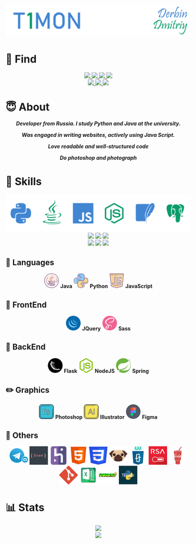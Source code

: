 <img src='pics/nick.png'/>



# 🔎 Find

<div align="center">
    <div>
        <a href="https://vk.com/T1MONVK/">
            <img src="https://img.shields.io/badge/-T1MONVK-blue?style=for-the-badge&logo=vk&logoColor=white">
        </a>
        <a href="https://www.instagram.com/_beauty_is_a_duty_/">
            <img src="https://img.shields.io/badge/-_BEAUTY_IS_A_DUTY_-C13584?style=for-the-badge&logo=instagram&logoColor=white">
        </a>
        <a href="https://t.me/T1TELGRAM">
            <img src="https://img.shields.io/badge/-T1TELEGRAM-0088cc?style=for-the-badge&logo=telegram&logoColor=white">
        </a>
        <a href="https://www.twitch.tv/t1montwitch">
            <img src="https://img.shields.io/badge/-T1MONTWITCH-6441a5?style=for-the-badge&logo=twitch&logoColor=white">
        </a>
    </div>
    <div>
        <a href="+79821207355">
            <img src="https://img.shields.io/badge/-+7(982)%20120%2073%2055-075e54?style=for-the-badge&logo=whatsapp&logoColor=white">
        </a>
        <a href="mailto:derbindima5@gmail.com">
            <img src="https://img.shields.io/badge/-derbindima5@gmail.com-c14438?style=for-the-badge&logo=Gmail&logoColor=white">
        </a>
        <a href="https://github.com/T1GIT/">
            <img src="https://img.shields.io/badge/-T1GIT-grey?style=for-the-badge&logo=github&logoColor=white">
        </a>
    </div>
</div>


# 😇 About


<div align="center">
    <b><i>
        <p>Developer from Russia. I study Python and Java at the university.</p>
        <p>Was engaged in writing websites, actively using Java Script.</p>
        <p>Love readable and well-structured code</p>
        <p>Do photoshop and photograph</p>
    </i></b>
</div>

# 💪 Skills
<img src='pics/langs.png' alt="Skills"/>

<div align="center">
    <div>
        <img src="https://img.shields.io/badge/OS-Windows%2010-informational?style=flat-square&logo=windows&logoColor=4186d3&color=0a9c6d">
        <img src="https://img.shields.io/badge/OS-Ubuntu-informational?style=flat-square&logo=ubuntu&logoColor=4186d3&color=0a9c6d">
        <img src="https://img.shields.io/badge/OS-Mint-informational?style=flat-square&logo=linux&logoColor=4186d3&color=0a9c6d">
    </div>
    <div>
        <img src="https://img.shields.io/badge/IDE-PyCharm-informational?style=flat-square&logo=pycharm&logoColor=4186d3&color=0a9c6d">
        <img src="https://img.shields.io/badge/IDE-ItelliJ-informational?style=flat-square&logo=intellij-idea&logoColor=4186d3&color=0a9c6d">
        <img src="https://img.shields.io/badge/IDE-WebStorm-informational?style=flat-square&logo=webstorm&logoColor=4186d3&color=0a9c6d">
    </div>
</div>

## 👅 Languages
<div align="center">
    <img src='icons/skills/java.png' width="40" height="40"/> 
    <b>Java</b>
    <img src='icons/skills/python.png' width="40" height="40"/> 
    <b>Python</b>
    <img src='icons/skills/js.png' width="40" height="40"/>
    <b>JavaScript</b>
</div>

## 👀 FrontEnd
<div align="center">
    <img src='icons/skills/jquery.png' width="40" height="40"/> 
    <b>JQuery</b>
    <img src='icons/skills/sass.png' width="40" height="40"/> 
    <b>Sass</b>
</div>

## 📡 BackEnd
<div align="center">
    <img src='icons/skills/flasks.png' width="40" height="40"/> 
    <b>Flask</b>
    <img src='icons/skills/nodejs.png' width="40" height="40"/> 
    <b>NodeJS</b>
    <img src='icons/skills/spring.png' width="40" height="40"/> 
    <b>Spring</b>
</div>

## ✏️ Graphics
<div align="center">
    <img src='icons/skills/ps.png' width="40" height="40"/> 
    <b>Photoshop</b>
    <img src='icons/skills/ai.png' width="40" height="40"/> 
    <b>Illustrator</b>
    <img src='icons/skills/figma.png' width="40" height="40"/> 
    <b>Figma</b>
</div>

## 📜 Others
<div align="center">
    <img src='icons/other/bot.png' width="50" height="50"/>
    <img src='icons/other/gson.png' width="50" height="50"/>
    <img src='icons/other/heroku.png' width="50" height="50"/>
    <img src='icons/other/html.png' width="50" height="50"/>
    <img src='icons/other/css.png' width="50" height="50"/>
    <img src='icons/other/pug.svg' width="50" height="50"/>
    <img src='icons/other/ajax.png' width="50" height="50"/>
    <img src='icons/other/rsa.jpg' width="50" height="50"/>
    <img src='icons/other/gulp.png' width="50" height="50"/>
    <img src='icons/other/git.svg' width="50" height="50"/>
    <img src='icons/other/vba.png' width="50" height="50"/>
    <img src='icons/other/pygame.png' width="50" height="50"/>
    <img src='icons/other/tkinter.png' width="50" height="50"/>
</div>


# 📊 Stats

<div align="center">
    <img src="https://github-readme-stats.vercel.app/api?username=T1GIT&show_icons=true&theme=radical&hide=issues,contribs&include_all_commits=true)](https://github.com/T1GIT/github-readme-stats&custom_title=Statistics" align="center" />
</div> 

<div align="center">
    <img src="https://github-readme-stats.vercel.app/api/top-langs/?username=T1GIT&exclude_repo=Player&theme=vue-dark&layout=compact&langs_count=4)](https://github.com/anuraghazra/github-readme-stats" align="center" />
</div> 
